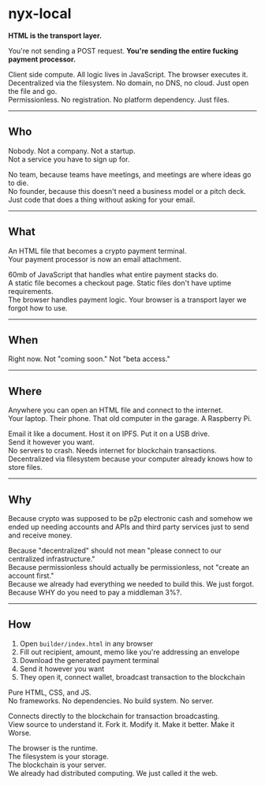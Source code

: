 # nyx-local

**HTML is the transport layer.**  

You're not sending a POST request. **You're sending the entire fucking payment processor.**

Client side compute. All logic lives in JavaScript. The browser executes it.  
Decentralized via the filesystem. No domain, no DNS, no cloud. Just open the file and go.  
Permissionless. No registration. No platform dependency. Just files.

---

## Who

Nobody. Not a company. Not a startup.  
Not a service you have to sign up for.

No team, because teams have meetings, and meetings are where ideas go to die.  
No founder, because this doesn't need a business model or a pitch deck.  
Just code that does a thing without asking for your email.

---

## What

An HTML file that becomes a crypto payment terminal.  
Your payment processor is now an email attachment.

60mb of JavaScript that handles what entire payment stacks do.  
A static file becomes a checkout page. Static files don't have uptime requirements.  
The browser handles payment logic. Your browser is a transport layer we forgot how to use.

---

## When

Right now. Not "coming soon." Not "beta access."

---

## Where

Anywhere you can open an HTML file and connect to the internet.  
Your laptop. Their phone. That old computer in the garage. A Raspberry Pi.

Email it like a document. Host it on IPFS. Put it on a USB drive.  
Send it however you want.  
No servers to crash. Needs internet for blockchain transactions.  
Decentralized via filesystem because your computer already knows how to store files.

---

## Why

Because crypto was supposed to be p2p electronic cash and somehow we ended up needing accounts and APIs and third party services just to send and receive money.

Because "decentralized" should not mean "please connect to our centralized infrastructure."  
Because permissionless should actually be permissionless, not "create an account first."  
Because we already had everything we needed to build this. We just forgot.  
Because WHY do you need to pay a middleman 3%?.

---

## How

1. Open `builder/index.html` in any browser  
2. Fill out recipient, amount, memo like you're addressing an envelope  
3. Download the generated payment terminal  
4. Send it however you want  
5. They open it, connect wallet, broadcast transaction to the blockchain

Pure HTML, CSS, and JS.  
No frameworks. No dependencies. No build system. No server.

Connects directly to the blockchain for transaction broadcasting.  
View source to understand it. Fork it. Modify it. Make it better. Make it Worse.

The browser is the runtime.  
The filesystem is your storage.  
The blockchain is your server.  
We already had distributed computing. We just called it the web.





